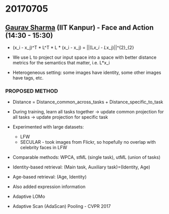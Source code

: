 # 20170705

## [Gaurav Sharma](http://www.grvsharma.com/research.html) (IIT Kanpur) - Face and Action (14:30 - 15:30)

- (x_i - x_j)^T * L^T * L * (x_i - x_j) = ||(L*x_i - L*x_j)||^{2}_{2}

- We use L to project our input space into a space with better distance metrics for the semantics that matter, i.e. L*x_i

- Heterogeneous setting: some images have identity, some other images have tags, etc.

### PROPOSED METHOD

- Distance = Distance_common_across_tasks + Distance_specific_to_task

- During training, learn all tasks together -> update common projection for all tasks -> update projection for specific task

- Experimented with large datasets:
    - LFW
    - SECULAR - took images from Flickr, so hopefully no overlap with celebrity faces in LFW

- Comparable methods: WPCA, stML (single task), utML (union of tasks)

- Identity-based retrieval: (Main task, Auxiliary task)=(Identity, Age)

- Age-based retrieval: (Age, Identity)

- Also added expression information

- Adaptive LOMo

- Adaptive Scan (AdaScan) Pooling - CVPR 2017
